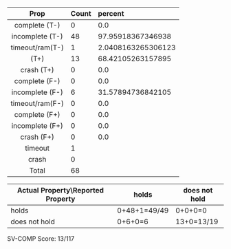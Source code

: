 
| Prop | Count | percent |
|:----:|:------|:--|
|complete   (T-)|0| 0.0 |
|incomplete (T-)|48|97.95918367346938 |
|timeout/ram(T-)|1|2.0408163265306123 |
|           (T+)|13|68.42105263157895 |
|crash      (T+)|0|0.0 |
|complete   (F-)|0|0.0 |
|incomplete (F-)|6|31.57894736842105 |
|timeout/ram(F-)|0|0.0 |
|complete   (F+)|0|0.0 |
|incomplete (F+)|0|0.0 |
|crash      (F+)|0|0.0 |
|timeout        |1| |
|crash          |0| |
|Total          |68| |

| Actual Property\Reported Property | holds | does not hold |
|------------------------------------|-------|---------------|
| holds | 0+48+1=49/49 | 0+0+0=0 |
| does not hold | 0+6+0=6 | 13+0=13/19 |

SV-COMP Score: 13/117


